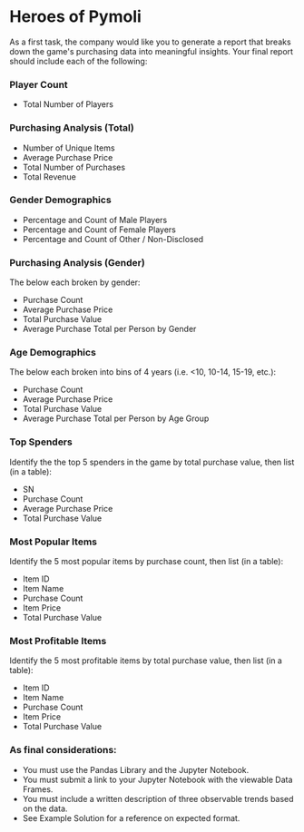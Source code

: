 # Heroes of Pymoli

As a first task, the company would like you to generate a report that breaks down the game's purchasing data into meaningful insights.
Your final report should include each of the following:

### Player Count

- Total Number of Players

### Purchasing Analysis (Total)

- Number of Unique Items
- Average Purchase Price
- Total Number of Purchases
- Total Revenue

### Gender Demographics

- Percentage and Count of Male Players
- Percentage and Count of Female Players
- Percentage and Count of Other / Non-Disclosed

### Purchasing Analysis (Gender)

The below each broken by gender:

- Purchase Count
- Average Purchase Price
- Total Purchase Value
- Average Purchase Total per Person by Gender

### Age Demographics

The below each broken into bins of 4 years (i.e. <10, 10-14, 15-19, etc.):
- Purchase Count
- Average Purchase Price
- Total Purchase Value
- Average Purchase Total per Person by Age Group

### Top Spenders

Identify the the top 5 spenders in the game by total purchase value, then list (in a table):
- SN
- Purchase Count
- Average Purchase Price
- Total Purchase Value

### Most Popular Items

Identify the 5 most popular items by purchase count, then list (in a table):

- Item ID
- Item Name
- Purchase Count
- Item Price
- Total Purchase Value

### Most Profitable Items

Identify the 5 most profitable items by total purchase value, then list (in a table):
- Item ID
- Item Name
- Purchase Count
- Item Price
- Total Purchase Value


### As final considerations:

- You must use the Pandas Library and the Jupyter Notebook.
- You must submit a link to your Jupyter Notebook with the viewable Data Frames.
- You must include a written description of three observable trends based on the data.
- See Example Solution for a reference on expected format.